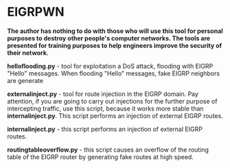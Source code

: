 # EIGRPWN

**The author has nothing to do with those who will use this tool for personal purposes to destroy other people's computer networks. The tools are presented for training purposes to help engineers improve the security of their network.**

**helloflooding.py** - tool for exploitation a DoS attack, flooding with EIGRP "Hello" messages. When flooding "Hello" messages, fake EIGRP neighbors are generate

**externalinject.py** - tool for route injection in the EIGRP domain. Pay attention, if you are going to carry out injections for the further purpose of intercepting traffic, use this script, because it works more stable than **internalinject.py**. This script performs an injection of external EIGRP routes.

**internalinject.py** - this script performs an injection of external EIGRP routes.

**routingtableoverflow.py** - this script causes an overflow of the routing table of the EIGRP router by generating fake routes at high speed.
